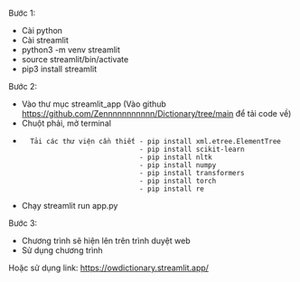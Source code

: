 Bước 1: 
-	Cài python
-	Cài streamlit
- python3 -m venv streamlit
- source streamlit/bin/activate
- pip3 install streamlit

Bước 2: 
-	Vào thư mục streamlit_app (Vào github https://github.com/Zennnnnnnnnnn/Dictionary/tree/main để tải code về)
-	Chuột phải, mở terminal
-       Tải các thư viện cần thiết - pip install xml.etree.ElementTree
                                   - pip install scikit-learn
                                   - pip install nltk
                                   - pip install numpy
                                   - pip install transformers
                                   - pip install torch
                                   - pip install re

-	Chạy streamlit run app.py


Bước 3:
-	Chương trình sẽ hiện lên trên trình duyệt web
-	Sử dụng chương trình

Hoặc sử dụng link: https://owdictionary.streamlit.app/
